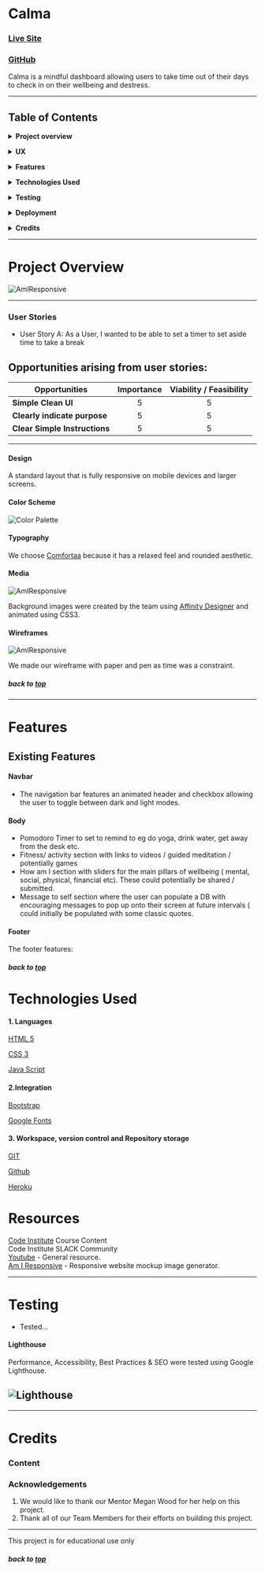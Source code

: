 # Calma

### [Live Site](#)

### [GitHub](https://github.com/GJSayers/calma)

Calma is a mindful dashboard allowing users to take time out of their days to check in on their wellbeing and destress.

---

## Table of Contents

**<details><summary>Project overview</summary>**

- [**_Project overview_**](#project-overview)
- [**_User Stories_**](#user-stories)
</details>

**<details><summary>UX</summary>**

- [_Color Scheme_](#color-scheme)
- [_Typography_](#typography)
- [_Media_](#Media)
- [_Wireframes_](#wireframes)
</details>

**<details><summary>Features</summary>**

- [**_Existing Features_**](#existing-features)
- [**_Features Left to Implement_**](#features-left-to-implement)
</details>

**<details><summary>Technologies Used</summary>**

- [**_Libraries_**](#libraries)
- [**_Version Control_**](#version-control)
</details>

**<details><summary>Testing</summary>**

- [**_Testing_**](#testing)
- [**_Lighthouse_**](#lighthouse)
</details>

**<details><summary>Deployment</summary>**

- [**Deployment**](#deployment)
</details>

**<details><summary>Credits</summary>**

- [**_Content_**](#content)
- [**_Acknowledgements_**](#acknowledgements)
</details>

---

# Project Overview

![AmIResponsive](#)

---

### User Stories

- User Story A: As a User, I wanted to be able to set a timer to set aside time to take a break <br />

## Opportunities arising from user stories:

<div align="center">
 
|Opportunities | Importance | Viability / Feasibility
|-----|:------:|:-----:|
|**Simple Clean UI** | 5 | 5 |
|**Clearly indicate purpose** | 5 | 5 |
|**Clear Simple Instructions** | 5 | 5 |

</div>

---

#### Design

A standard layout that is fully responsive on mobile devices and larger screens.

#### Color Scheme

![Color Palette](static/images/rgb-readme-1.png)

#### Typography

We choose [Comfortaa](https://fonts.google.com/specimen/Comfortaa?query=comfortaa) because it has a relaxed feel and rounded aesthetic. <br />

#### Media

![AmIResponsive](static/images/paddy-wink.png)

Background images were created by the team using [Affinity Designer](https://affinity.serif.com/en-us/) and animated using CSS3.

#### Wireframes

![AmIResponsive](#)

We made our wireframe with paper and pen as time was a constraint.

##### back to [top](#table-of-contents)

---

# Features

## Existing Features

#### Navbar

- The navigation bar features an animated header and checkbox allowing the user to toggle between dark and light modes.

#### Body

- Pomodoro Timer to set to remind to eg do yoga, drink water, get away from the desk etc.
- Fitness/ activity section with links to videos / guided meditation / potentially games
- How am I section with sliders for the main pillars of wellbeing ( mental, social, physical, financial
  etc). These could potentially be shared / submitted.
- Message to self section where the user can populate a DB with encouraging messages to pop up onto their screen at future intervals ( could initially be populated with some classic quotes.

#### Footer

The footer features:

##### back to [top](#table-of-contents)

# Technologies Used

#### 1. Languages

[HTML 5](https://en.wikipedia.org/wiki/HTML5)

[CSS 3](https://en.wikipedia.org/wiki/CSS)

[Java Script](https://en.wikipedia.org/wiki/JavaScript)

#### 2.Integration

[Bootstrap](https://getbootstrap.com/)

[Google Fonts](https://fonts.google.com/)

#### 3. Workspace, version control and Repository storage

[GIT](https://git-scm.com/)

[Github](https://github.com/)

[Heroku](https://www.heroku.com/)

# Resources

[Code Institute](https://codeinstitute.net/) Course Content <br />
Code Institute SLACK Community <br />
[Youtube](https://www.youtube.com/) - General resource. <br />
[Am I Responsive](http://ami.responsivedesign.is/) - Responsive website mockup image generator.

---

# Testing

- Tested... <br />

#### Lighthouse

Performance, Accessibility, Best Practices & SEO were tested using Google Lighthouse.

## ![Lighthouse](static/wireframes/ask-paddy-testing.JPG)

---

# Credits

### Content

### Acknowledgements

1.  We would like to thank our Mentor Megan Wood for her help on this project. <br />
2.  Thank all of our Team Members for their efforts on building this project.<br />

---

This project is for educational use only

##### back to [top](#table-of-contents)
